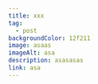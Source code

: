 ```yaml
---
title: xxx
tag:
  - post
backgroundColor: 12f211
image: asaas
imageAlt: asa
description: asasasas
link: asa
---
```

